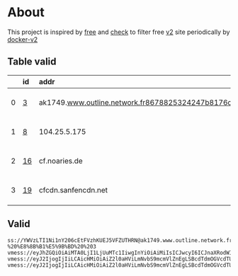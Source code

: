 
# About

This project is inspired by [free](https://github.com/freefq/free) and [check](https://github.com/yeahwu/check) to filter free [v2](https://github.com/v2fly/v2ray-core) site periodically by [docker-v2](https://hub.docker.com/r/v2ray/official)

    

## Table valid
|    | id                   | addr                                                                                            | cn             | cc   | isp                              | ip                        | chatgpt          |
|---:|:---------------------|:------------------------------------------------------------------------------------------------|:---------------|:-----|:---------------------------------|:--------------------------|:-----------------|
|  0 | [3](config/3.json)   | ak1749.www.outline.network.fr8678825324247b8176d59f83c30bd94d23d2e3ac5cd4a743bkwqeikvdyufr.cyou | United Kingdom | GB   | OVH SAS                          | 145.239.6.202             | Yes (Region: GB) |
|  1 | [8](config/8.json)   | 104.25.5.175                                                                                    | United States  | US   | Eons Data Communications Limited | 65.75.221.195             | Yes (Region: US) |
|  2 | [16](config/16.json) | cf.noaries.de                                                                                   | Italy          | IT   | CLOUDFLARENET                    | 2a09:bac5:4228:187::27:84 | Yes (Region: IT) |
|  3 | [19](config/19.json) | cfcdn.sanfencdn.net                                                                             | United States  | US   | Eons Data Communications Limited | 65.75.221.195             | Yes (Region: US) |

## Valid
```
ss://YWVzLTI1Ni1nY206cEtFVzhKUEJ5VFZUTHRN@ak1749.www.outline.network.fr8678825324247b8176d59f83c30bd94d23d2e3ac5cd4a743bkwqeikvdyufr.cyou:4444#github.com/freefq%20-%20%E8%8B%B1%E5%9B%BD%20%203
vmess://eyJhZGQiOiAiMTA0LjI1LjUuMTc1IiwgInYiOiAiMiIsICJwcyI6ICJnaXRodWIuY29tL2ZyZWVmcSAtIFx1N2Y4ZVx1NTZmZENsb3VkRmxhcmVcdTUxNmNcdTUzZjhDRE5cdTgyODJcdTcwYjkgOCIsICJwb3J0IjogODAsICJpZCI6ICI1M2FlNjViZS04MWVlLTQ3NjYtOGEwOS1kYTQzYzQ0YzRkMzAiLCAiYWlkIjogIjAiLCAibmV0IjogIndzIiwgInR5cGUiOiAiIiwgImhvc3QiOiAidXlhYS52dGNzcy50b3AiLCAicGF0aCI6ICIvcXdlcjExIiwgInRscyI6ICIifQ==
vmess://eyJ2IjogIjIiLCAicHMiOiAiZ2l0aHViLmNvbS9mcmVlZnEgLSBcdTdmOGVcdTU2ZmRDbG91ZEZsYXJlXHU4MjgyXHU3MGI5IDE2IiwgImFkZCI6ICJjZi5ub2FyaWVzLmRlIiwgInBvcnQiOiAiMjA1MiIsICJpZCI6ICI2N2M1Y2U0NS03YjQ4LTQ3M2UtYmYyNS1lNGM4MzBiMGVkMjQiLCAiYWlkIjogIjAiLCAic2N5IjogImF1dG8iLCAibmV0IjogIndzIiwgInR5cGUiOiAibm9uZSIsICJob3N0IjogImF6c3R1LWl0LmlpaW8ud2lraSIsICJwYXRoIjogIi9hcmllcz9lZD0yMDQ4IiwgInRscyI6ICIiLCAic25pIjogIiIsICJhbHBuIjogIiJ9
vmess://eyJ2IjogIjIiLCAicHMiOiAiZ2l0aHViLmNvbS9mcmVlZnEgLSBcdTdmOGVcdTU2ZmRDbG91ZEZsYXJlXHU1MTZjXHU1M2Y4Q0ROXHU4MjgyXHU3MGI5IDE5IiwgImFkZCI6ICJjZmNkbi5zYW5mZW5jZG4ubmV0IiwgInBvcnQiOiAiNDQzIiwgImlkIjogImRkODMxNGNjLTM3NTQtNDE2ZC05NDU2LTA5OTFmMmU3NDc1MyIsICJhaWQiOiAiMCIsICJzY3kiOiAiYXV0byIsICJuZXQiOiAid3MiLCAidHlwZSI6ICJub25lIiwgImhvc3QiOiAidXMyLnNhbmZlbmNkbi5uZXQiLCAicGF0aCI6ICIvemgtY24iLCAidGxzIjogInRscyIsICJzbmkiOiAiIiwgImFscG4iOiAiIn0=
```

